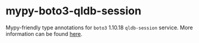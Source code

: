 # mypy-boto3-qldb-session

Mypy-friendly type annotations for `boto3` 1.10.18 `qldb-session` service.
More information can be found [here](https://github.com/vemel/mypy_boto3).